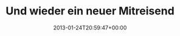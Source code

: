 ---
retweeted: false
source: <a href="http://twitter.com" rel="nofollow">Twitter Web Client</a>
entities:
  hashtags: []
  symbols: []
  user_mentions: []
  urls:
  - url: http://t.co/LW2T4ZZo
    expanded_url: http://captainhagbard.hasbeen.in/
    display_url: captainhagbard.hasbeen.in
    indices:
    - '61'
    - '81'
display_text_range:
- '0'
- '81'
favorite_count: '0'
id_str: '294550085726007297'
truncated: false
retweet_count: '0'
id: '294550085726007297'
possibly_sensitive: false
created_at: Thu Jan 24 20:59:47 +0000 2013
favorited: false
full_text: 'Und wieder ein neuer Mitreisender: Welcome, [@captainhagbard](https://twitter.com/captainhagbard)!'
lang: de
quote_url: http://captainhagbard.hasbeen.in/
tags:
- pesos:twitter
date: '2013-01-24T20:59:47+00:00'
src: https://twitter.com/bascht/status/294550085726007297
original_url: https://twitter.com/bascht/status/294550085726007297
type: twitter_tweet
text: 'Und wieder ein neuer Mitreisender: Welcome, [@captainhagbard](https://twitter.com/captainhagbard)!'
title: Und wieder ein neuer Mitreisend

---
